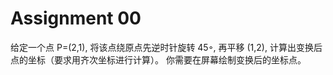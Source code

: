 # Assignment 00

给定一个点 P=(2,1), 将该点绕原点先逆时针旋转 45◦, 再平移 (1,2), 计算出变换后点的坐标（要求用齐次坐标进行计算）。
你需要在屏幕绘制变换后的坐标点。

